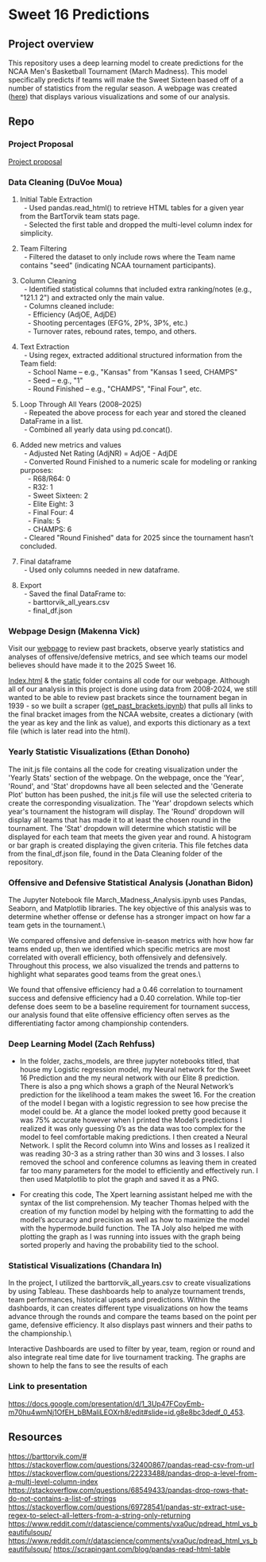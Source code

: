 # Sweet 16 Predictions

## Project overview
This repository uses a deep learning model to create predictions for the NCAA Men's Basketball Tournament (March Madness). This model specifically predicts if teams will make the Sweet Sixteen based off of a number of statistics from the regular season. A webpage was created ([here](https://makennavick.github.io/march-madness-project/)) that displays various visualizations and some of our analysis.


## Repo

### Project Proposal
[Project proposal](projectProposal.md)


### Data Cleaning (DuVoe Moua)
1. Initial Table Extraction\
&nbsp;&nbsp;- Used pandas.read_html() to retrieve HTML tables for a given year from the BartTorvik team stats page.\
&nbsp;&nbsp;- Selected the first table and dropped the multi-level column index for simplicity.

2. Team Filtering\
&nbsp;&nbsp;- Filtered the dataset to only include rows where the Team name contains "seed" (indicating NCAA tournament participants).

3. Column Cleaning\
&nbsp;&nbsp;- Identified statistical columns that included extra ranking/notes (e.g., "121.1 2") and extracted only the main value.\
&nbsp;&nbsp;- Columns cleaned include:\
&nbsp;&nbsp;&nbsp;&nbsp;- Efficiency (AdjOE, AdjDE)\
&nbsp;&nbsp;&nbsp;&nbsp;- Shooting percentages (EFG%, 2P%, 3P%, etc.)\
&nbsp;&nbsp;&nbsp;&nbsp;- Turnover rates, rebound rates, tempo, and others.

4. Text Extraction\
&nbsp;&nbsp;- Using regex, extracted additional structured information from the Team field:\
&nbsp;&nbsp;&nbsp;&nbsp;- School Name – e.g., "Kansas" from "Kansas 1 seed, CHAMPS"\
&nbsp;&nbsp;&nbsp;&nbsp;- Seed – e.g., "1"\
&nbsp;&nbsp;&nbsp;&nbsp;- Round Finished – e.g., "CHAMPS", "Final Four", etc.

5. Loop Through All Years (2008–2025)\
&nbsp;&nbsp;- Repeated the above process for each year and stored the cleaned DataFrame in a list.\
&nbsp;&nbsp;- Combined all yearly data using pd.concat().

6. Added new metrics and values\
&nbsp;&nbsp;- Adjusted Net Rating (AdjNR) = AdjOE - AdjDE\
&nbsp;&nbsp;- Converted Round Finished to a numeric scale for modeling or ranking purposes:\
&nbsp;&nbsp;&nbsp;&nbsp;- R68/R64: 0\
&nbsp;&nbsp;&nbsp;&nbsp;- R32: 1\
&nbsp;&nbsp;&nbsp;&nbsp;- Sweet Sixteen: 2\
&nbsp;&nbsp;&nbsp;&nbsp;- Elite Eight: 3\
&nbsp;&nbsp;&nbsp;&nbsp;- Final Four: 4\
&nbsp;&nbsp;&nbsp;&nbsp;- Finals: 5\
&nbsp;&nbsp;&nbsp;&nbsp;- CHAMPS: 6\
&nbsp;&nbsp;- Cleared "Round Finished" data for 2025 since the tournament hasn’t concluded.

7. Final dataframe\
&nbsp;&nbsp;- Used only columns needed in new dataframe.

8. Export\
&nbsp;&nbsp;- Saved the final DataFrame to:\
&nbsp;&nbsp;&nbsp;&nbsp;- barttorvik_all_years.csv\
&nbsp;&nbsp;&nbsp;&nbsp;- final_df.json

### Webpage Design (Makenna Vick)
Visit our [webpage](makennavick.github.io/march-madness-project) to review past brackets, observe yearly statistics and analyses of offensive/defensive metrics, and see which teams our model believes should have made it to the 2025 Sweet 16.

[Index.html](index.html) & the [static](static) folder contains all code for our webpage. Although all of our analysis in this project is done using data from 2008-2024, we still wanted to be able to review past brackets since the tournament began in 1939 - so we built a scraper ([get_past_brackets.ipynb](webpage_stuff/get_past_brackets.ipynb)) that pulls all links to the final bracket images from the NCAA website, creates a dictionary (with the year as key and the link as value), and exports this dictionary as a text file (which is later read into the html).

### Yearly Statistic Visualizations (Ethan Donoho)
The init.js file contains all the code for creating visualization under the 'Yearly Stats' section of the webpage. On the webpage, once the 'Year', 'Round', and 'Stat' dropdowns have all been selected and the 'Generate Plot' button has been pushed, the init.js file will use the selected criteria to create the corresponding visualization. The 'Year' dropdown selects which year's tournament the histogram will display. The 'Round' dropdown will display all teams that has made it to at least the chosen round in the tournament. The 'Stat' dropdown will determine which statistic will be displayed for each team that meets the given year and round. A histogram or bar graph is created displaying the given criteria. This file fetches data from the final_df.json file, found in the Data Cleaning folder of the repository. 


### Offensive and Defensive Statistical Analysis (Jonathan Bidon)
The Jupyter Notebook file March_Madness_Analysis.ipynb uses Pandas, Seaborn, and Matplotlib libraries. The key objective of this analysis was to determine whether offense or defense has a stronger impact on how far a team gets in the tournament.\

We compared offensive and defensive in-season metrics with how how far teams ended up, then we identified which specific metrics are most correlated with overall efficiency, both offensively and defensively. Throughout this process, we also visualized the trends and patterns to highlight what separates good teams from the great ones.\

We found that offensive efficiency had a 0.46 correlation to tournament success and defensive efficiency had a 0.40 correlation. While top-tier defense does seem to be a baseline requirement for tournament success, our analysis found that elite offensive efficiency often serves as the differentiating factor among championship contenders.


### Deep Learning Model (Zach Rehfuss)
- In the folder, zachs_models, are three jupyter notebooks titled, that house my Logistic regression model, my Neural network for the Sweet 16 Prediction and the my neural network with our Elite 8 prediction. There is also a png which shows a graph of the Neural Network’s prediction for the likelihood a team makes the sweet 16. For the creation of the model I began with a logistic regression to see how precise the model could be. At a glance the model looked pretty good because it was 75% accurate however when I printed the Model’s predictions I realized it was only guessing 0’s as the data was too complex for the model to feel comfortable making predictions. I then created a Neural Network. I split the Record column into Wins and losses as I realized it was reading 30-3 as a string rather than 30 wins and 3 losses. I also removed the school and conference columns as leaving them in created far too many parameters for the model to efficiently and effectively run. I then used Matplotlib to plot the graph and saved it as a PNG.

- For creating this code, The Xpert learning assistant helped me with the syntax of the list comprehension. My teacher Thomas helped with the creation of my function model by helping with the formatting to add the model’s accuracy and precision as well as how to maximize the model with the hypermode.build function. The TA Joly also helped me with plotting the graph as I was running into issues with the graph being sorted properly and having the probability tied to the school.


### Statistical Visualizations (Chandara In)
In the project, I utilized the barttorvik_all_years.csv to create visualizations by using Tableau. These dashboards help to analyze tournament trends, team performances, historical upsets and predictions. Within the dashboards, it can creates different type visualizations on how the teams advance through the rounds and compare the teams based on the point per game, defensive efficiency. It also displays past winners and their paths to the championship.\

Interactive Dashboards are used to filter by year, team, region or round and also integrate real time date for live tournament tracking. The graphs are shown to help the fans to see the results of each

### Link to presentation
https://docs.google.com/presentation/d/1_3Up47FCoyEmb-m70hu4wmNj1OfEH_bBMaliLEOXrh8/edit#slide=id.g8e8bc3dedf_0_453.


## Resources
https://barttorvik.com/#
https://stackoverflow.com/questions/32400867/pandas-read-csv-from-url
https://stackoverflow.com/questions/22233488/pandas-drop-a-level-from-a-multi-level-column-index
https://stackoverflow.com/questions/68549433/pandas-drop-rows-that-do-not-contains-a-list-of-strings
https://stackoverflow.com/questions/69728541/pandas-str-extract-use-regex-to-select-all-letters-from-a-string-only-returning
https://www.reddit.com/r/datascience/comments/vxa0uc/pdread_html_vs_beautifulsoup/
https://www.reddit.com/r/datascience/comments/vxa0uc/pdread_html_vs_beautifulsoup/
https://scrapingant.com/blog/pandas-read-html-table
